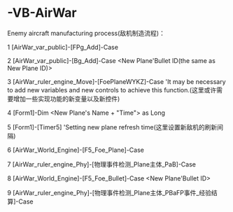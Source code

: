 # -VB-AirWar
Enemy aircraft manufacturing process(敌机制造流程)：

1 [AirWar_var_public]-[FPg_Add]-Case <New Plane ID>
  
2 [AirWar_var_public]-[Bg_Add]-Case <New Plane'Bullet ID(the same as New Plane ID)>

3 [AirWar_ruler_engine_Move]-[FoePlaneWYKZ]-Case <New Plane ID> 'It may be necessary to add new variables and new controls to achieve this function.(这里或许需要增加一些实现功能的新变量以及新控件)
  
4 [Form1]-Dim <New Plane's Name + "Time"> as Long

5 [Form1]-[Timer5] 'Setting new plane refresh time(这里设置新敌机的刷新间隔)

6 [AirWar_World_Engine]-[F5_Foe_Plane]-Case <New Plane ID>
  
7 [AirWar_ruler_engine_Phy]-[物理事件检测_Plane主体_PaB]-Case <New Plane ID>
  
8 [AirWar_World_Engine]-[F5_Foe_Bullet]-Case <New Plane'Bullet ID>

9 [AirWar_ruler_engine_Phy]-[物理事件检测_Plane主体_PBaFP事件_经验结算]-Case <New Plane ID>
